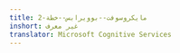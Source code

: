 ```yaml
---
title: مايكروسوفت--بوويرابس--خطة-2
inshort: غير معرف
translator: Microsoft Cognitive Services
---
```




